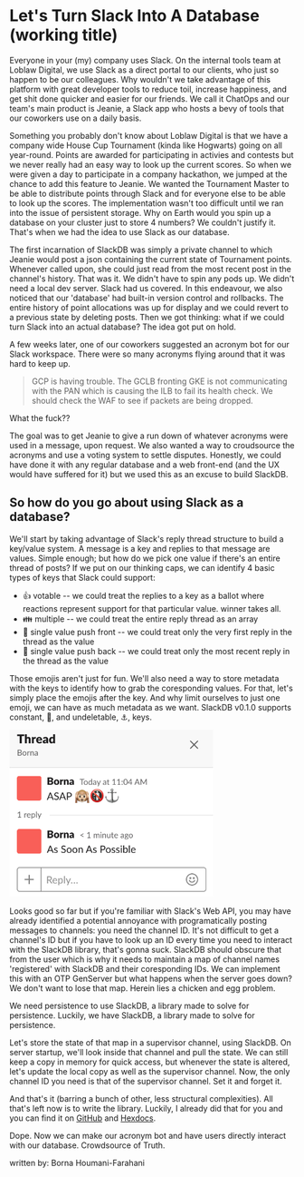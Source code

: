 # Let's Turn Slack Into A Database (working title)

Everyone in your (my) company uses Slack. On the internal tools team at Loblaw Digital, we use Slack as a direct portal to our clients, who just so happen to be our colleagues. Why wouldn't we take advantage of this platform with great developer tools to reduce toil, increase happiness, and get shit done quicker and easier for our friends. We call it ChatOps and our team's main product is Jeanie, a Slack app who hosts a bevy of tools that our coworkers use on a daily basis. 

Something you probably don't know about Loblaw Digital is that we have a company wide House Cup Tournament (kinda like Hogwarts) going on all year-round. Points are awarded for participating in activies and contests but we never really had an easy way to look up the current scores. So when we were given a day to participate in a company hackathon, we jumped at the chance to add this feature to Jeanie. We wanted the Tournament Master to be able to distribute points through Slack and for everyone else to be able to look up the scores. The implementation wasn't too difficult until we ran into the issue of persistent storage. Why on Earth would you spin up a database on your cluster just to store 4 numbers? We couldn't justify it. That's when we had the idea to use Slack as our database. 

The first incarnation of SlackDB was simply a private channel to which Jeanie would post a json containing the current state of Tournament points. Whenever called upon, she could just read from the most recent post in the channel's history. That was it. We didn't have to spin any pods up. We didn't need a local dev server. Slack had us covered. In this endeavour, we also noticed that our 'database' had built-in version control and rollbacks. The entire history of point allocations was up for display and we could revert to a previous state by deleting posts. Then we got thinking: what if we could turn Slack into an actual database? The idea got put on hold.

A few weeks later, one of our coworkers suggested an acronym bot for our Slack workspace. There were so many acronyms flying around that it was hard to keep up.

> GCP is having trouble. The GCLB fronting GKE is not communicating with the PAN which is causing the ILB to fail its health check. We should check the WAF to see if packets are being dropped.

What the fuck??
  
The goal was to get Jeanie to give a run down of whatever acronyms were used in a message, upon request. We also wanted a way to croudsource the acronyms and use a voting system to settle disputes. Honestly, we could have done it with any regular database and a web front-end (and the UX would have suffered for it) but we used this as an excuse to build SlackDB.

## So how do you go about using Slack as a database?

We'll start by taking advantage of Slack's reply thread structure to build a key/value system. A message is a key and replies to that message are values. Simple enough; but how do we pick one value if there's an entire thread of posts? If we put on our thinking caps, we can identify 4 basic types of keys that Slack could support:
* 👍 votable -- we could treat the replies to a key as a ballot where reactions represent support for that particular value. winner takes all.
* 👪 multiple -- we could treat the entire reply thread as an array
* 🙉 single value push front -- we could treat only the very first reply in the thread as the value
* 🐒 single value push back -- we could treat only the most recent reply in the thread as the value

Those emojis aren't just for fun. We'll also need a way to store metadata with the keys to identify how to grab the coresponding values. For that, let's simply place the emojis after the key. And why limit ourselves to just one emoji, we can have as much metadata as we want. SlackDB v0.1.0 supports constant, 🚯, and undeletable, ⚓, keys.

<img src="key_example.png" width="360">

Looks good so far but if you're familiar with Slack's Web API, you may have already identified a potential annoyance with programatically posting messages to channels: you need the channel ID. It's not difficult to get a channel's ID but if you have to look up an ID every time you need to interact with the SlackDB library, that's gonna suck. SlackDB should obscure that from the user which is why it needs to maintain a map of channel names 'registered' with SlackDB and their coresponding IDs. We can implement this with an OTP GenServer but what happens when the server goes down? We don't want to lose that map. Herein lies a chicken and egg problem. 

We need persistence to use SlackDB, a library made to solve for persistence. Luckily, we have SlackDB, a library made to solve for persistence.

Let's store the state of that map in a supervisor channel, using SlackDB. On server startup, we'll look inside that channel and pull the state. We can still keep a copy in memory for quick access, but whenever the state is altered, let's update the local copy as well as the supervisor channel. Now, the only channel ID you need is that of the supervisor channel. Set it and forget it. 

And that's it (barring a bunch of other, less structural complexities). All that's left now is to write the library. Luckily, I already did that for you and you can find it on [GitHub](https://github.com/azohra/SlackDB) and [Hexdocs](https://hexdocs.pm/slackdb/0.1.0).

Dope. Now we can make our acronym bot and have users directly interact with our database. Crowdsource of Truth.


written by: Borna Houmani-Farahani

